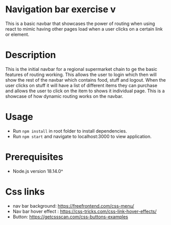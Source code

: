 # Navigation bar exercise v

This is a basic navbar that showcases the power of routing when using react to mimic having other pages load when a user clicks on a certain link or element.

# Description

This is the initial navbar for a regional supermarket chain to ge the basic features of routing working. This allows the user to login which then will show the rest of the navbar which contains food, stuff and logout. When the user clicks on stuff it will have a list of different items they can purchase and allows the user to click on the item to shows it individual page. This is a showcase of how dynamic routing works on the navbar.

# Usage

- Run `npm install` in root folder to install dependencies.
- Run `npm start` and navigate to localhost:3000 to view application.

# Prerequisites

- Node.js version 18.14.0^

# Css links

- nav bar background: https://freefrontend.com/css-menu/
- Nav bar hover effect : https://css-tricks.com/css-link-hover-effects/
- Button: https://getcssscan.com/css-buttons-examples
